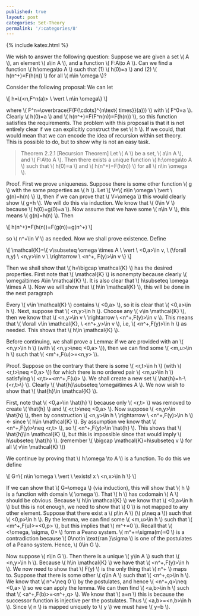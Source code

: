 ```yaml
---
published: true
layout: post
categories: Set-Theory
permalink: '/:categories/8'
---
```

{% include katex.html %}

We wish to answer the following question: Suppose we are given a set \\( A \\), an element \\( a\in A \\), and a function \\( F:A\to A \\). Can we find a function \\( h:\omega\to A \\) such that (1) \\( h(0)=a \\) and (2) \\( h(n^+)=F(h(n)) \\) for all \\( n\in \omega \\)? 

Consider the following proposal: We can let

\\[ h=\\{<n,F^n(a)> \ \vert \ n\in \omega\\} \\]

where \\( F^n=\overbrace{F(F(\cdots}^{n\text{ times}}(a))) \\) with \\( F^0=a \\). Clearly \\( h(0)=a \\) and \\( h(n^+)=F(F^n(n))=F(h(n)) \\), so this function satisfies the requirements. The problem with this proposal is that it is not entirely clear if we can explicitly construct the set \\( h \\). If we could, that would mean that we can encode the idea of recursion within set theory. This is possible to do, but to show why is not an easy task.

> Theorem 2.2.1 [Recursion Theorem] Let \\( A \\) be a set, \\( a\in A \\), and \\( F:A\to A \\). Then there exists a unique function \\( h:\omega\to A \\) such that \\( h(0)=a \\) and \\( h(n^+)=F(h(n)) \\) for all \\( n\in \omega \\).

Proof. First we prove uniqueness. Suppose there is some other function \\( g \\) with the same properties as \\( h \\). Let \\( V=\\{ n\in \omega \ \vert \ g(n)=h(n) \\} \\), then if we can prove that \\( V=\omega \\) this would clearly show \\( g=h \\). We will do this via induction. We know that \\( 0\in V \\) because \\( h(0)=g(0)=a \\). Now assume that we have some \\( n\in V \\), this means \\( g(n)=h(n) \\). Then 

\\[ h(n^+)=F(h(n))=F(g(n))=g(n^+) \\]

so \\( n^+\in V \\) as needed. Now we shall prove existence. Define

\\[ \mathcal{K}=\\{ v\subseteq \omega \times A \ \vert \ <0,a>\in v, \ (\forall n,y) \ <n,y>\in v \ \rightarrow \ <n^+, F(y)>\in v \\} \\]

Then we shall show that \\( h=\bigcap \mathcal{K} \\) has the desired properties. First note that \\( \mathcal{K} \\) is nonempty because clearly \\( \omega\times A\in \mathcal{K} \\). It is also clear that \\( h\subseteq \omega \times A \\). Now we will show that \\( h\in \mathcal{K} \\), this will be done in the next paragraph

Every \\( v\in \mathcal{K} \\) contains \\( <0,a> \\), so it is clear that \\( <0,a>\in h \\). Next, suppose that \\( <n,y>\in h \\). Choose any \\( v\in \mathcal{K} \\), then we know that \\( <n,y>\in v \ \rightarrow \ <n^+,F(y)>\in v \\). This means that \\( \forall v\in \mathcal{K}, \ <n^+,y>\in v \\), i.e, \\( <n^+,F(y)>\in h \\) as needed. This shows that \\( h\in \mathcal{K} \\).

Before continuing, we shall prove a Lemma: if we are provided with an \\( <n,y>\in h \\) (with \\( <n,y>\neq <0,a> \\)), then we can find some \\( <m,u>\in h \\) such that \\( <m^+,F(u)>=<n,y> \\).

Proof. Suppose on the contrary that there is some \\( <r,t>\in h \\) (with \\( <r,t>\neq <0,a> \\)) for which there is no ordered pair \\( <m,u>\in h \\) satisfying \\( <r,t>=<m^+,F(u)> \\). We shall create a new set \\( \hat{h}=h-\\{<r,t>\\} \\). Clearly \\( \hat{h}\subseteq \omega\times A \\). We now wish to show that \\( \hat{h}\in \mathcal{K} \\).

First, note that \\( <0,a>\in \hat{h} \\) because only \\( <r,t> \\) was removed to create \\( \hat{h} \\) and \\( <r,t>\neq <0,a> \\). Now suppose \\( <n,y>\in \hat{h} \\), then by construction \\( <n,y>\in h \ \rightarrow \ <n^+,F(y)>\in h \\) <- since \\( h\in \mathcal{K} \\). By assumption we know that \\( <n^+,F(y)>\neq <r,t> \\), so \\( <n^+,F(y)>\in \hat{h} \\). This shows that \\( \hat{h}\in \mathcal{K} \\), but this is impossible since that would imply \\( h\subseteq \hat{h} \\). (remember \\( \bigcap \mathcal{K}=h\subseteq v \\) for all \\( v\in \mathcal{K} \\))

We continue by proving that \\( h:\omega \to A \\) is a function. To do this we define

\\[ G=\\{ n\in \omega \ \vert \ \exists! x \ <n,x>\in h \\} \\]

If we can show that \\( G=\omega \\) (via induction), this will show that \\( h \\) is a function with domain \\( \omega \\). That \\( h \\) has codomain \\( A \\) should be obvious. Because \\( h\in \mathcal{K} \\) we know that \\( <0,a>\in h \\) but this is not enough, we need to show that \\( 0 \\) is not mapped to any other element. Suppose that there exist a \\( p\in A \\) (\\( p\neq a \\)) such that \\( <0,p>\in h \\). By the lemma, we can find some \\( <m,u>\in h \\) such that \\( <m^+,F(u)>=<0,p> \\), but this implies that \\( m^+=0 \\). Recall that \\( <\omega, \sigma, 0> \\) form a Peano system. \\( m^+=\sigma(m)=0 \\) is a contradiction because \\( 0\notin \text{ran }\sigma \\) is one of the postulates of a Peano system. Hence, \\( 0\in G \\).

Now suppose \\( n\in G \\). Then there is a unique \\( y\in A \\) such that \\( <n,y>\in h \\). Because \\( h\in \mathcal{K} \\) we have that \\( <n^+,F(y)>\in h \\). We now need to show that \\( F(y) \\) is the only thing that \\( n^+ \\) maps to. Suppose that there is some other \\( q\in A \\) such that \\( <n^+,q>\in h \\). We know that \\( n^+\neq 0 \\) by the postulates, and hence \\( <n^+,q>\neq <0,a> \\) so we can apply the lemma. We can then find \\( <a,b>\in h \\) such that \\( <a^+,F(b)>=<n^+,q> \\). We know that \\( a=n \\) this is because the successor function is injective per the postulates. Thus \\( <a,b>=<n,b>\in h \\). Since \\( n \\) is mapped uniquely to \\( y \\) we must have \\( y=b \\).
